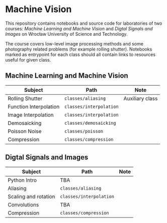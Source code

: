 # Machine Vision

This repository contains notebooks and source code for laboratories of two courses: *Machine
Learning and Machine Vision* and *Digtal Signals and Images* on Wrocław University of Science and Technology.

The course covers low-level image processing methods and some photography
related problems (for example rolling shutter). Notebooks marked as entrypoint
for each class should all contain links to resources useful for given class.

## Machine Learning and Machine Vision

| Subject                 | Path                      | Note            |
|-------------------------|---------------------------|-----------------|
| Rolling Shutter         | `classes/aliasing`        | Auxiliary class |
| Function Interpolation  | `classes/interpolation`   |                 |
| Image Interpolation     | `classes/interpolation`   |                 |
| Demosaicking            | `classes/demosaicking`    |                 |
| Poisson Noise           | `classes/poisson`         |                 |
| Compression             | `classes/compression`     |                 |

## Digtal Signals and Images

| Subject                 | Path                    | Note            |
|-------------------------|-------------------------|-----------------|
| Python Intro            | TBA                     |                 |
| Aliasing                | `classes/aliasing`      |                 |
| Scaling and rotation    | `classes/interpolation` |                 |
| Convolutions            | TBA                     |                 |
| Compression             | `classes/compression`   |                 |

